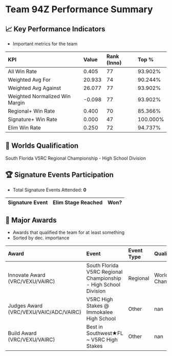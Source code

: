 # Team 94Z Performance Summary

## 📈 Key Performance Indicators
- Important metrics for the team

| KPI | Value | Rank (Inno) | Top % |
|:---|:-----|:----|:-----|
| All Win Rate | 0.405 | 77 | 93.902% |
| Weighted Avg For | 20.933 | 74 | 90.244% |
| Weighted Avg Against | 26.077 | 77 | 93.902% |
| Weighted Normalized Win Margin | -0.098 | 77 | 93.902% |
| Regional+ Win Rate | 0.400 | 70 | 85.366% |
| Signature+ Win Rate | 0.000 | 47 | 100.000% |
| Elim Win Rate | 0.250 | 72 | 94.737% |


## 🎯 Worlds Qualification
South Florida V5RC Regional Championship - High School Division

## 🏆 Signature Events Participation
- Total Signature Events Attended: **0**

| Signature Event | Elim Stage Reached | Won? |
|:----------------|:-------------------|:----|


## 🥇 Major Awards
- Awards that qualified the team for at least something
- Sorted by dec. importance

| Award | Event | Event Type | Qualification |
|:------|:------|:-----------|:--------------|
| Innovate Award (VRC/VEXU/VAIRC) | South Florida V5RC Regional Championship - High School Division | Regional | World Championship |
| Judges Award (VRC/VEXU/VAIC/ADC/VAIRC) | V5RC High Stakes @ Immokalee High School | Other | nan |
| Build Award (VRC/VEXU/VAIRC) | Best in Southwest★FL ~ V5RC High Stakes | Other | nan |

